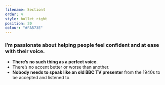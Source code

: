 ```yaml
---
filename: Section4
order: 4
style: bullet right
position: 20
colour: "#FA573E"
---
```

### I’m passionate about helping people feel confident and at ease with their voice. 

* **There’s no such thing as a perfect voice**. 
* There’s no accent better or worse than another. 
* **Nobody needs to speak like an old BBC TV presenter** from the 1940s to be accepted and listened to.